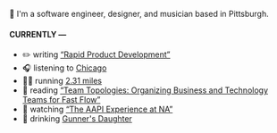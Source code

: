 👋 I'm a software engineer, designer, and musician based in Pittsburgh.

#### CURRENTLY —

* ✏️ writing [“Rapid Product Development”](https://amoscato.com/journal/rapid-product-development/)
* 🎧 listening to [Chicago](https://www.last.fm/music/Chicago/_/Feelin%27+Stronger+Every+Day+-+2002+Remaster)
* 🏃‍♂️ running [2.31 miles](https://www.strava.com/activities/5768537697)
* 📘 reading [“Team Topologies: Organizing Business and Technology Teams for Fast Flow”](https://www.goodreads.com/book/show/44135420-team-topologies)
* 🍿 watching [“The AAPI Experience at NA”](https://youtu.be/uiccwNSOGjU)
* 🍺 drinking [Gunner&#39;s Daughter](https://untappd.com/user/namoscato/checkin/1063810928)
